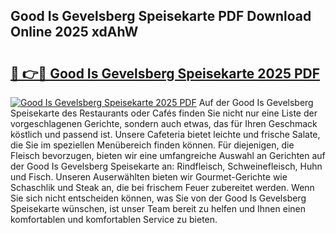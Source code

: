 ## Good Is Gevelsberg Speisekarte PDF Download Online 2025 xdAhW

# <h2><a href="http://gc6phvq.nevu.top/?p=Good+Is+Gevelsberg+Speisekarte">🔗 👉🔴 Good Is Gevelsberg Speisekarte 2025 PDF</a></h2>

[![Good Is Gevelsberg Speisekarte 2025 PDF](https://i.imgur.com/dBaPXMq.png)](http://gc6phvq.nevu.top/?p=Good+Is+Gevelsberg+Speisekarte)
Auf der Good Is Gevelsberg Speisekarte des Restaurants oder Cafés finden Sie nicht nur eine Liste der vorgeschlagenen Gerichte, sondern auch etwas, das für Ihren Geschmack köstlich und passend ist. Unsere Cafeteria bietet leichte und frische Salate, die Sie im speziellen Menübereich finden können. Für diejenigen, die Fleisch bevorzugen, bieten wir eine umfangreiche Auswahl an Gerichten auf der Good Is Gevelsberg Speisekarte an: Rindfleisch, Schweinefleisch, Huhn und Fisch. Unseren Auserwählten bieten wir Gourmet-Gerichte wie Schaschlik und Steak an, die bei frischem Feuer zubereitet werden. Wenn Sie sich nicht entscheiden können, was Sie von der Good Is Gevelsberg Speisekarte wünschen, ist unser Team bereit zu helfen und Ihnen einen komfortablen und komfortablen Service zu bieten.
